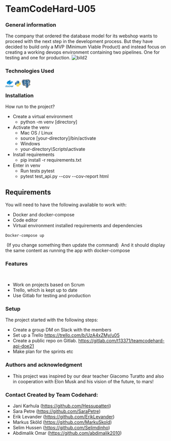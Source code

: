 # TeamCodeHard-U05 

### General information
The company that ordered the database model for its webshop wants to proceed with the next step in the development process. But they have decided to build only a MVP (Minimum Viable Product) and instead focus on creating a working devops environment containing two pipelines. One for testing and one for production.
![bild2](https://user-images.githubusercontent.com/91993656/160679215-74fc463e-0be2-4cb6-95ae-3e0af9f2a30d.png)

### Technologies Used

<img align="left" alt="Docker" width="26px" src="https://raw.githubusercontent.com/github/explore/80688e429a7d4ef2fca1e82350fe8e3517d3494d/topics/docker/docker.png" />

<img align="left" alt="Python" width="26px" src="https://raw.githubusercontent.com/github/explore/80688e429a7d4ef2fca1e82350fe8e3517d3494d/topics/python/python.png" />

<img align="left" alt="postgreSQL" width="26px" src="https://raw.githubusercontent.com/github/explore/80688e429a7d4ef2fca1e82350fe8e3517d3494d/topics/postgresql/postgresql.png" />

<br />

### Installation
How run to the project?
- Create a virtual environment
    - python -m venv [directory]
- Activate the venv 
    - Mac OS / Linux
    -  source [your-directory]/bin/activate
    - Windows
    - your-directory\Scripts\activate
- Install requirements
    - pip install -r requirements.txt
- Enter in venv
    - Run tests pytest
    - pytest test_api.py --cov --cov-report html
## Requirements
 You will need to have the following available to work with:
- Docker and docker-compose
- Code editor
- Virtual environment installed requirements and dependencies

```
Docker-compose up 
```
​
(If you change something then update the command)
​
And it should display the same content as running the app with docker-compose
​

### Features
​
- Work on projects based on Scrum
- Trello, which is kept up to date
- Use Gitlab for testing and production

### Setup
The project started with the following steps:
- Create a group DM on Slack with the members
- Set up a Trello
https://trello.com/b/UzA4xZMy/u05
- Create a public repo on Gitlab.
https://gitlab.com/t13371/teamcodehard-api-doe21
- Make plan for the sprints etc

### Authors and acknowledgment
- This project was inspired by our dear teacher Giacomo Turatto and also in cooperation with Elon Musk and his vision of the future, to mars!

### Contact Created by Team Codehard:
- Jani Karhula (https://github.com/Hessupatteri)
- Sara Petre (https://github.com/SaraPetre)
- Erik Levander (https://github.com/ErikLevander)
- Markus Sköld (https://github.com/MarkuSkold)
- Selim Hussen (https://github.com/Selimdinho)
- Abdimalik Omar (https://github.com/abdimalik2010)
